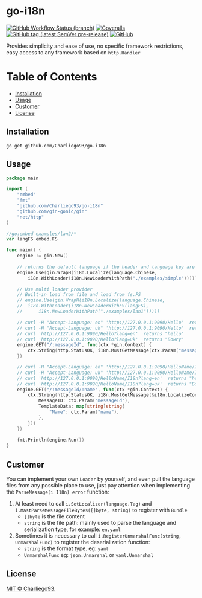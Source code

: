 # go-i18n

[![GitHub Workflow Status (branch)](https://img.shields.io/github/workflow/status/Charliego93/go-i18n/Go/main?logo=github)](https://github.com/Charliego93/go-i18n/actions/workflows/go.yml)
[![Coveralls](https://img.shields.io/coveralls/github/Charliego93/go-i18n?logo=coveralls&color=8345D5)](https://coveralls.io/github/Charliego93/go-i18n?branch=main)
[![GitHub tag (latest SemVer pre-release)](https://img.shields.io/github/v/tag/Charliego93/go-i18n?include_prereleases)](https://github.com/Charliego93/go-i18n/tags)
[![GitHub](https://img.shields.io/github/license/Charliego93/go-i18n?color=D96BA2)](https://github.com/Charliego93/go-i18n/blob/main/LICENSE)

Provides simplicity and ease of use, no specific framework restrictions, easy access to any framework based on `http.Handler`

# Table of Contents

- [Installation](#installation)
- [Usage](#usage)
- [Customer](#customer)
- [License](#license)

## Installation

```shell
go get github.com/Charliego93/go-i18n
```

## Usage

```go
package main

import (
	"embed"
	"fmt"
	"github.com/Charliego93/go-i18n"
	"github.com/gin-gonic/gin"
	"net/http"
)

//go:embed examples/lan2/*
var langFS embed.FS

func main() {
	engine := gin.New()
	
    // returns the default language if the header and language key are not specified or if the language does not exist
	engine.Use(gin.WrapH(i18n.Localize(language.Chinese,
		i18n.WithLoader(i18n.NewLoaderWithPath("./examples/simple")))))

	// Use multi loader provider
	// Built-in load from file and load from fs.FS
	// engine.Use(gin.WrapH(i18n.Localize(language.Chinese,
	// 	i18n.WithLoader(i18n.NewLoaderWithFS(langFS),
	// 		i18n.NewLoaderWithPath("./examples/lan1")))))

	// curl -H "Accept-Language: en" 'http://127.0.0.1:9090/Hello'  returns "hello"
	// curl -H "Accept-Language: uk" 'http://127.0.0.1:9090/Hello'  returns "Бонгу"
	// curl 'http://127.0.0.1:9090/Hello?lang=en'  returns "hello"
	// curl 'http://127.0.0.1:9090/Hello?lang=uk'  returns "Бонгу"
	engine.GET("/:messageId", func(ctx *gin.Context) {
		ctx.String(http.StatusOK, i18n.MustGetMessage(ctx.Param("messageId")))
	})

	// curl -H "Accept-Language: en" 'http://127.0.0.1:9090/HelloName/I18n'  returns "hello I18n"
	// curl -H "Accept-Language: uk" 'http://127.0.0.1:9090/HelloName/I18n'  returns "Бонгу I18n"
	// curl 'http://127.0.0.1:9090/HelloName/I18n?lang=en'  returns "hello I18n"
	// curl 'http://127.0.0.1:9090/HelloName/I18n?lang=uk'  returns "Бонгу I18n"
	engine.GET("/:messageId/:name", func(ctx *gin.Context) {
		ctx.String(http.StatusOK, i18n.MustGetMessage(&i18n.LocalizeConfig{
			MessageID: ctx.Param("messageId"),
			TemplateData: map[string]string{
				"Name": ctx.Param("name"),
			},
		}))
	})
	
	fmt.Println(engine.Run())
}
```

## Customer

You can implement your own `Loader` by yourself, and even pull the language files from any 
possible place to use, just pay attention when implementing the `ParseMessage(i I18n) error` function:
1. At least need to call `i.SetLocalizer(language.Tag)` and `i.MastParseMessageFileBytes([]byte, string)` to register with `Bundle`
    - `[]byte` is the file content
    - `string` is the file path: mainly used to parse the language and serialization type, for example: `en.yaml`
2. Sometimes it is necessary to call `i.RegisterUnmarshalFunc(string, UnmarshalFunc)` to register the deserialization function:
   - `string` is the format type. eg: `yaml`
   - `UnmarshalFunc` eg: `json.Unmarshal` or `yaml.Unmarshal`

## License

[MIT © Charliego93.](LICENSE)
